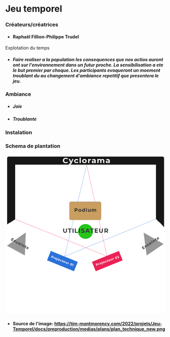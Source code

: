 # Jeu temporel
### Créateurs/créatrices
* #### Raphaël Fillion-Philippe Trudel

Explotation du temps
* ##### Faire realiser a la population les consequences que nos actios  auront ont sur l'environnement dans un  futur proche. La sensibilisation a ete le but premier par choque. Les participants evoqueront un moement troublant du au changement d'ambiance repetitif que presentera le jeu.

### Ambiance
* ##### Joie
* ##### Troublante

### Instalation

### Schema de plantation
![image_jeu_temporel](photographie/image_jeu_temporel.png)
* #### Source de l'image: https://tim-montmorency.com/2022/projets/Jeu-Temporel/docs/preproduction/medias/plans/plan_technique_new.png
 
